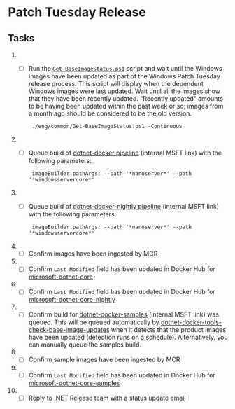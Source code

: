 # Patch Tuesday Release

## Tasks

1. - [ ] Run the [`Get-BaseImageStatus.ps1`](https://github.com/dotnet/dotnet-docker/blob/master/eng/common/Get-BaseImageStatus.ps1) script and wait until the Windows images have been updated as part of the Windows Patch Tuesday release process. This script will display when the dependent Windows images were last updated. Wait until all the images show that they have been recently updated. "Recently updated" amounts to be having been updated within the past week or so; images from a month ago should be considered to be the old version.

          ./eng/common/Get-BaseImageStatus.ps1 -Continuous
1. - [ ] Queue build of [dotnet-docker pipeline](https://dev.azure.com/dnceng/internal/_build?definitionId=373) (internal MSFT link) with the following parameters:

          imageBuilder.pathArgs: --path '*nanoserver*' --path '*windowsservercore*'
1. - [ ] Queue build of [dotnet-docker-nightly pipeline](https://dev.azure.com/dnceng/internal/_build?definitionId=359) (internal MSFT link) with the following parameters:

          imageBuilder.pathArgs: --path '*nanoserver*' --path '*windowsservercore*'
1. - [ ] Confirm images have been ingested by MCR
1. - [ ] Confirm `Last Modified` field has been updated in Docker Hub for [microsoft-dotnet-core](https://hub.docker.com/_/microsoft-dotnet-core)
1. - [ ] Confirm `Last Modified` field has been updated in Docker Hub for [microsoft-dotnet-core-nightly](https://hub.docker.com/_/microsoft-dotnet-core-nightly)
1. - [ ] Confirm build for [dotnet-docker-samples](https://dev.azure.com/dnceng/internal/_build?definitionId=376) (internal MSFT link) was queued. This will be queued automatically by [dotnet-docker-tools-check-base-image-updates](https://dev.azure.com/dnceng/internal/_build?definitionId=536) when it detects that the product images have been updated (detection runs on a schedule). Alternatively, you can manually queue the samples build.
1. - [ ] Confirm sample images have been ingested by MCR
1. - [ ] Confirm `Last Modified` field has been updated in Docker Hub for [microsoft-dotnet-core-samples](https://hub.docker.com/_/microsoft-dotnet-core-samples/)
1. - [ ] Reply to .NET Release team with a status update email
